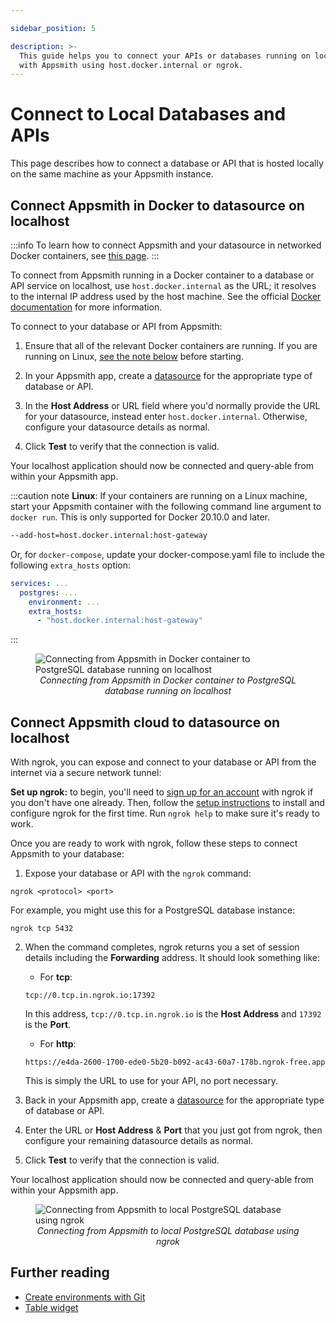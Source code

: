 ```yaml
---

sidebar_position: 5

description: >-
  This guide helps you to connect your APIs or databases running on localhost
  with Appsmith using host.docker.internal or ngrok.
---
```


# Connect to Local Databases and APIs

This page describes how to connect a database or API that is hosted locally on the same machine as your Appsmith instance.

## Connect Appsmith in Docker to datasource on localhost

:::info
To learn how to connect Appsmith and your datasource in networked Docker containers, see [this page](/learning-and-resources/how-to-guides/how-to-work-with-local-apis-on-appsmith/connect-within-docker-network).
:::

To connect from Appsmith running in a Docker container to a database or API service on localhost, use `host.docker.internal` as the URL; it resolves to the internal IP address used by the host machine. See the official [Docker documentation](https://docs.docker.com/desktop/networking/#i-want-to-connect-from-a-container-to-a-service-on-the-host) for more information.

<VideoEmbed host="youtube" videoId="4XlgsVekzhI" title="Connecting from Appsmith in Docker to local datasource" caption="Connecting from Appsmith in Docker to local datasource"/>

To connect to your database or API from Appsmith:

1. Ensure that all of the relevant Docker containers are running. If you are running on Linux, [see the note below](#linux-note) before starting. 

2. In your Appsmith app, create a [datasource](/core-concepts/connecting-to-data-sources) for the appropriate type of database or API.

3. In the **Host Address** or URL field where you'd normally provide the URL for your datasource, instead enter `host.docker.internal`. Otherwise, configure your datasource details as normal.

4. Click **Test** to verify that the connection is valid.

<!-- anchor placed here to accommodate docs page header bar -->
<a name="linux-note"></a>

Your localhost application should now be connected and query-able from within your Appsmith app.


:::caution note
**Linux**: If your containers are running on a Linux machine, start your Appsmith container with the following command line argument to `docker run`. This is only supported for Docker 20.10.0 and later.

```bash
--add-host=host.docker.internal:host-gateway
```

Or, for `docker-compose`, update your docker-compose.yaml file to include the following `extra_hosts` option:

```yml
services: ...
  postgres: ...
    environment: ...
    extra_hosts:
      - "host.docker.internal:host-gateway"
```
:::

<figure>
  <img src="/img/local_db_config.png" style={{width: "100%", height: "auto"}} alt="Connecting from Appsmith in Docker container to PostgreSQL database running on localhost" />
  <figcaption align="center"><i>Connecting from Appsmith in Docker container to PostgreSQL database running on localhost</i></figcaption>
</figure>

## Connect Appsmith cloud to datasource on localhost

With ngrok, you can expose and connect to your database or API from the internet via a secure network tunnel:

<VideoEmbed host="youtube" videoId="IUX2rXmS17E" title="Connect to localhost using ngrok" caption="Connect to localhost using ngrok"/>

**Set up ngrok:** to begin, you'll need to [sign up for an account](https://dashboard.ngrok.com/signup) with ngrok if you don't have one already. Then, follow the [setup instructions](https://dashboard.ngrok.com/get-started/setup) to install and configure ngrok for the first time. Run `ngrok help` to make sure it's ready to work.

Once you are ready to work with ngrok, follow these steps to connect Appsmith to your database:

1. Expose your database or API with the ```ngrok``` command:
  ```
  ngrok <protocol> <port>
  ```
  For example, you might use this for a PostgreSQL database instance:
  ```
  ngrok tcp 5432
  ```

2. When the command completes, ngrok returns you a set of session details including the **Forwarding** address. It should look something like:
    * For **tcp**:
    ```
    tcp://0.tcp.in.ngrok.io:17392
    ```
    In this address, `tcp://0.tcp.in.ngrok.io` is the **Host Address** and `17392` is the **Port**.

    * For **http**:
    ```
    https://e4da-2600-1700-ede0-5b20-b092-ac43-60a7-178b.ngrok-free.app
    ```
    This is simply the URL to use for your API, no port necessary.

3. Back in your Appsmith app, create a [datasource](/core-concepts/connecting-to-data-sources) for the appropriate type of database or API.

4. Enter the URL or **Host Address** & **Port** that you just got from ngrok, then configure your remaining datasource details as normal.

5. Click **Test** to verify that the connection is valid.

Your localhost application should now be connected and query-able from within your Appsmith app.

<figure>
  <img src="/img/ngrok-config-example.png" style={{width: "100%", height: "auto"}} alt="Connecting from Appsmith to local PostgreSQL database using ngrok" />
  <figcaption align="center"><i>Connecting from Appsmith to local PostgreSQL database using ngrok</i></figcaption>
</figure>


## Further reading

* [Create environments with Git](/advanced-concepts/version-control-with-git/environments-with-git)
* [Table widget](/reference/widgets/table)
